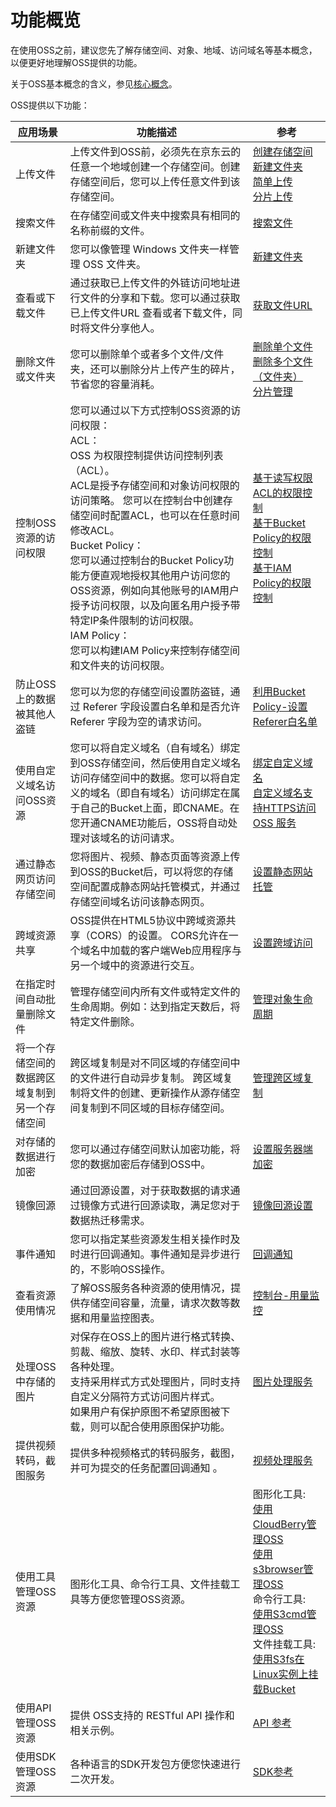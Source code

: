 # 功能概览

在使用OSS之前，建议您先了解存储空间、对象、地域、访问域名等基本概念，以便更好地理解OSS提供的功能。

关于OSS基本概念的含义，参见[核心概念](./Core-Concepts.md)。

OSS提供以下功能：

| 应用场景                    | 功能描述                                                                                                                                                                                                                                                           | 参考                                                  |
|-------------------------|----------------------------------------------------------------------------------------------------------------------------------------------------------------------------------------------------------------------------------------------------------------|-----------------------------------------------------|
| 上传文件                    | 上传文件到OSS前，必须先在京东云的任意一个地域创建一个存储空间。创建存储空间后，您可以上传任意文件到该存储空间。                                                                                                                                                                                                      |  [创建存储空间](https://docs.jdcloud.com/cn/object-storage-service/create-bucket-2) <br>  [新建文件夹](https://docs.jdcloud.com/cn/object-storage-service/create-folder) <br> [简单上传](https://docs.jdcloud.com/cn/object-storage-service/upload-object-1)<br> [分片上传](https://docs.jdcloud.com/cn/object-storage-service/initiate-multipart-upload-2)                          |
| 搜索文件                    | 在存储空间或文件夹中搜索具有相同的名称前缀的文件。                                                                                                                                                                                                                                      | [搜索文件](https://docs.jdcloud.com/cn/object-storage-service/search-object)                                                |
| 新建文件夹                   | 您可以像管理 Windows 文件夹一样管理 OSS 文件夹。                                                                                                                                                                                                                                | [新建文件夹](https://docs.jdcloud.com/cn/object-storage-service/create-folder)                                               |
| 查看或下载文件                 | 通过获取已上传文件的外链访问地址进行文件的分享和下载。您可以通过获取已上传文件URL 查看或者下载文件，同时将文件分享他人。                                                                                                                                                                                                 |  [获取文件URL](https://docs.jdcloud.com/cn/object-storage-service/get-object-url)                                             |
| 删除文件或文件夹                | 您可以删除单个或者多个文件/文件夹，还可以删除分片上传产生的碎片，节省您的容量消耗。                                                                                                                                                                                                                     | [删除单个文件](https://docs.jdcloud.com/cn/object-storage-service/delete-object-1)<br>[删除多个文件（文件夹）](https://docs.jdcloud.com/cn/object-storage-service/delete-multiple-objects-2)<br>[分片管理](https://github.com/jdcloudcom/cn/blob/edit/documentation/Storage-and-CDN/Object-Storage-Service/Getting-Started/Part-Manage-1.md)                                 |
| 控制OSS资源的访问权限            | 您可以通过以下方式控制OSS资源的访问权限：<br>ACL：<br>OSS 为权限控制提供访问控制列表（ACL）。<br>ACL是授予存储空间和对象访问权限的访问策略。 您可以在控制台中创建存储空间时配置ACL，也可以在任意时间修改ACL。<br>Bucket Policy：<br>您可以通过控制台的Bucket Policy功能方便直观地授权其他用户访问您的OSS资源，例如向其他账号的IAM用户授予访问权限，以及向匿名用户授予带特定IP条件限制的访问权限。<br>IAM Policy：<br>您可以构建IAM Policy来控制存储空间和文件夹的访问权限。 | [基于读写权限ACL的权限控制](https://docs.jdcloud.com/cn/object-storage-service/access-control-base-on-acl)<br>[基于Bucket Policy的权限控制](https://docs.jdcloud.com/cn/object-storage-service/access-control-base-on-bucket-policy)<br>[基于IAM Policy的权限控制](https://docs.jdcloud.com/cn/object-storage-service/access-control-base-on-iam-policy) |
| 防止OSS上的数据被其他人盗链         | 您可以为您的存储空间设置防盗链，通过 Referer 字段设置白名单和是否允许 Referer 字段为空的请求访问。                                                                                                                                                                                                     | [利用Bucket Policy-设置Referer白名单 ](https://docs.jdcloud.com/cn/object-storage-service/set-bucket-policy-2)                       |
| 使用自定义域名访问OSS资源          | 您可以将自定义域名（自有域名）绑定到OSS存储空间，然后使用自定义域名访问存储空间中的数据。您可以将自定义的域名（即自有域名）访问绑定在属于自己的Bucket上面，即CNAME。在您开通CNAME功能后，OSS将自动处理对该域名的访问请求。                                                                                                                                       | [绑定自定义域名](https://docs.jdcloud.com/cn/object-storage-service/set-custom-domain-name-2)<br>[自定义域名支持HTTPS访问 OSS 服务](https://docs.jdcloud.com/cn/object-storage-service/custom-domain-name-guidance)                        |
| 通过静态网页访问存储空间            | 您将图片、视频、静态页面等资源上传到OSS的Bucket后，可以将您的存储空间配置成静态网站托管模式，并通过存储空间域名访问该静态网页。                                                                                                                                                                                           | [设置静态网站托管](https://docs.jdcloud.com/cn/object-storage-service/set-bucket-website-2)                                           |
| 跨域资源共享                  | OSS提供在HTML5协议中跨域资源共享（CORS）的设置。 CORS允许在一个域名中加载的客户端Web应用程序与另一个域中的资源进行交互。                                                                                                                                                                                         |[设置跨域访问](https://docs.jdcloud.com/cn/object-storage-service/set-bucket-cors-2)                                               |
| 在指定时间自动批量删除文件           | 管理存储空间内所有文件或特定文件的生命周期。例如：达到指定天数后，将特定文件删除。                                                                                                                                                                                                                      | [管理对象生命周期 ](https://help.aliyun.com/document_detail/31863.html#concept-y2g-szy-5db)                                           |
| 将一个存储空间的数据跨区域复制到另一个存储空间 | 跨区域复制是对不同区域的存储空间中的文件进行自动异步复制。 跨区域复制将文件的创建、更新操作从源存储空间复制到不同区域的目标存储空间。                                                                                                                                                                                            | [管理跨区域复制](https://docs.jdcloud.com/cn/object-storage-service/set-bucket-cross-region-replication-2)                                            |
| 对存储的数据进行加密              | 您可以通过存储空间默认加密功能，将您的数据加密后存储到OSS中。                                                                                                                                                                                                                               | [设置服务器端加密](https://docs.jdcloud.com/cn/object-storage-service/default-encryption-for-oss-buckets-2)                                           |
| 镜像回源                    | 通过回源设置，对于获取数据的请求通过镜像方式进行回源读取，满足您对于数据热迁移需求。                                                                                                                                                                                                                     | [镜像回源设置 ](https://docs.jdcloud.com/cn/object-storage-service/manage-origin-retrieval-settings-2)                                            |
| 事件通知                    | 您可以指定某些资源发生相关操作时及时进行回调通知。事件通知是异步进行的，不影响OSS操作。                                                                                                                                                                                                                  | [回调通知](https://docs.jdcloud.com/cn/object-storage-service/callback-notification-2)                                                |
| 查看资源使用情况                | 了解OSS服务各种资源的使用情况，提供存储空间容量，流量，请求次数等数据和用量监控图表。                                                                                                                                                                                                                   | [控制台-用量监控 ](https://oss-console.jdcloud.com/statistic)                                           |
| 处理OSS中存储的图片             | 对保存在OSS上的图片进行格式转换、剪裁、缩放、旋转、水印、样式封装等各种处理。<br>支持采用样式方式处理图片，同时支持自定义分隔符方式访问图片样式。<br>如果用户有保护原图不希望原图被下载，则可以配合使用原图保护功能。                                                                                                                                                     | [图片处理服务](https://docs.jdcloud.com/cn/object-storage-service/introduction-1)                                              |
| 提供视频转码，截图服务             | 提供多种视频格式的转码服务，截图，并可为提交的任务配置回调通知 。                                                                                                                                                                                                                              | [视频处理服务](https://docs.jdcloud.com/cn/object-storage-service/video-service-guide-overview)                                              |
| 使用工具管理OSS资源             | 图形化工具、命令行工具、文件挂载工具等方便您管理OSS资源。                                                                                                                                                                                                                      | 图形化工具:<br>[使用CloudBerry管理OSS](https://docs.jdcloud.com/cn/object-storage-service/cloudberry-2) <br>[使用s3browser管理OSS](https://docs.jdcloud.com/cn/object-storage-service/manage-oss-with-s3browser)<br> 命令行工具:<br>[使用S3cmd管理OSS](https://docs.jdcloud.com/cn/object-storage-service/s3cmd)<br> 文件挂载工具:<br>[使用S3fs在Linux实例上挂载Bucket](https://docs.jdcloud.com/cn/object-storage-service/s3fs)  |                                       |
| 使用API管理OSS资源            | 提供 OSS支持的 RESTful API 操作和相关示例。                                                                                                                                                                                                                                 | [API 参考](https://docs.jdcloud.com/cn/object-storage-service/compatibility-api-overview)  |                                            
| 使用SDK管理OSS资源            |  各种语言的SDK开发包方便您快速进行二次开发。                                                                                                                                                                                                                                 | [SDK参考 ](https://docs.jdcloud.com/cn/object-storage-service/introduction-3)                                              |

